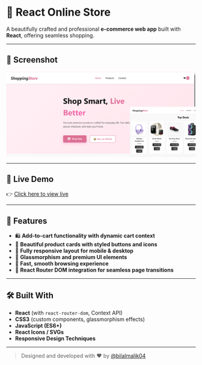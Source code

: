 # 🛒 React Online Store

A beautifully crafted and professional **e-commerce web app** built with **React**, offering seamless shopping.

---

## 📸 Screenshot  
![Online Store Screenshot](https://raw.githubusercontent.com/bilalmalik04/eccomerce-store/main/project08.png)  
>

---

## 🔗 Live Demo

👉 [Click here to view live](https://project-eccomerce-storeonline-08.netlify.app)

---

## 🚀 Features
- 🛍️ **Add-to-cart functionality with dynamic cart context**
- 🎨 **Beautiful product cards with styled buttons and icons**
- 📱 **Fully responsive layout for mobile & desktop**
- 🧊 **Glassmorphism and premium UI elements**
- 💨 **Fast, smooth browsing experience**
- 🔄 **React Router DOM integration for seamless page transitions**

---

## 🛠️ Built With

- **React** (with `react-router-dom`, Context API)
- **CSS3** (custom components, glassmorphism effects)
- **JavaScript (ES6+)**
- **React Icons / SVGs**
- **Responsive Design Techniques**

---

> Designed and developed with ❤️ by [@bilalmalik04](https://github.com/bilalmalik04)
